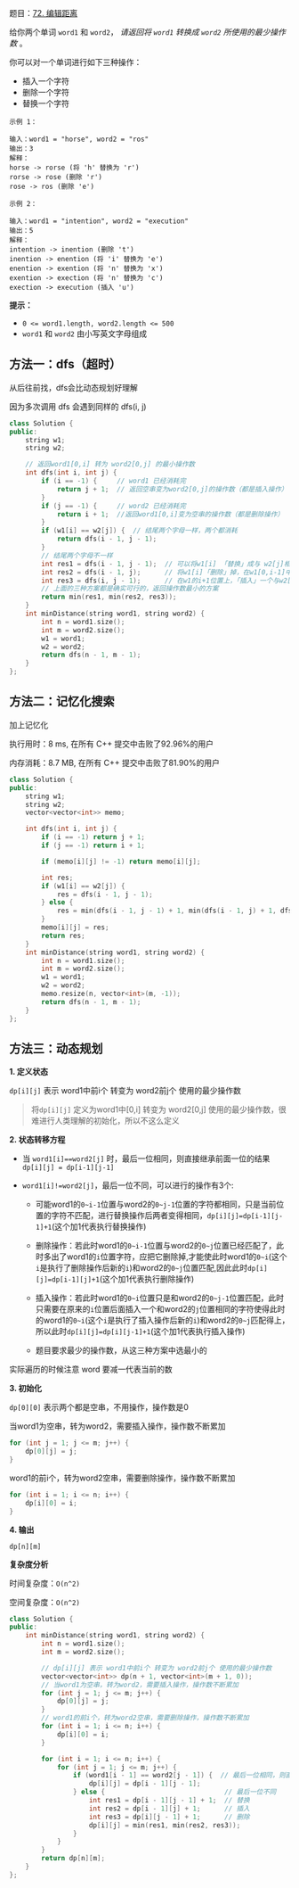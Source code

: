 题目：[72. 编辑距离](https://leetcode.cn/problems/edit-distance/)

给你两个单词 `word1` 和 `word2`， *请返回将 `word1` 转换成 `word2` 所使用的最少操作数* 。

你可以对一个单词进行如下三种操作：

- 插入一个字符
- 删除一个字符
- 替换一个字符

```
示例 1：

输入：word1 = "horse", word2 = "ros"
输出：3
解释：
horse -> rorse (将 'h' 替换为 'r')
rorse -> rose (删除 'r')
rose -> ros (删除 'e')

示例 2：

输入：word1 = "intention", word2 = "execution"
输出：5
解释：
intention -> inention (删除 't')
inention -> enention (将 'i' 替换为 'e')
enention -> exention (将 'n' 替换为 'x')
exention -> exection (将 'n' 替换为 'c')
exection -> execution (插入 'u')

```

**提示：**

- `0 <= word1.length, word2.length <= 500`
- `word1` 和 `word2` 由小写英文字母组成

## 方法一：dfs（超时）

从后往前找，dfs会比动态规划好理解

因为多次调用 dfs 会遇到同样的 dfs(i, j)

```cpp
class Solution {
public:
    string w1;
    string w2;

    // 返回word1[0,i] 转为 word2[0,j] 的最小操作数
    int dfs(int i, int j) {
        if (i == -1) {     // word1 已经消耗完
            return j + 1;  // 返回空串变为word2[0,j]的操作数（都是插入操作）
        }
        if (j == -1) {     // word2 已经消耗完
            return i + 1;  //返回word1[0,i]变为空串的操作数（都是删除操作）
        }
        if (w1[i] == w2[j]) {  // 结尾两个字母一样，两个都消耗
            return dfs(i - 1, j - 1);
        }
        // 结尾两个字母不一样
        int res1 = dfs(i - 1, j - 1);  // 可以将w1[i] 「替换」成与 w2[j]相同的数，两个都消耗
        int res2 = dfs(i - 1, j);      // 将w1[i]「删除」掉，在w1[0,i-1]中找替换成w2[0,j]的方法，并返回操作数
        int res3 = dfs(i, j - 1);      // 在w1的i+1位置上，「插入」一个与w2[j]相同数，w1[i]没有消耗，w2[j]消耗了
        // 上面的三种方案都是确实可行的，返回操作数最小的方案
        return min(res1, min(res2, res3));
    }
    int minDistance(string word1, string word2) {
        int n = word1.size();
        int m = word2.size();
        w1 = word1;
        w2 = word2;
        return dfs(n - 1, m - 1);
    }
};
```

## 方法二：记忆化搜索

加上记忆化

执行用时：8 ms, 在所有 C++ 提交中击败了92.96%的用户

内存消耗：8.7 MB, 在所有 C++ 提交中击败了81.90%的用户

```cpp
class Solution {
public:
    string w1;
    string w2;
    vector<vector<int>> memo;

    int dfs(int i, int j) {
        if (i == -1) return j + 1;
        if (j == -1) return i + 1;

        if (memo[i][j] != -1) return memo[i][j];

        int res;
        if (w1[i] == w2[j]) {
            res = dfs(i - 1, j - 1);
        } else {
            res = min(dfs(i - 1, j - 1) + 1, min(dfs(i - 1, j) + 1, dfs(i, j - 1) + 1));
        }
        memo[i][j] = res;
        return res;
    }
    int minDistance(string word1, string word2) {
        int n = word1.size();
        int m = word2.size();
        w1 = word1;
        w2 = word2;
        memo.resize(n, vector<int>(m, -1));
        return dfs(n - 1, m - 1);
    }
};
```



## 方法三：动态规划

**1. 定义状态**

`dp[i][j]` 表示 word1中前i个 转变为 word2前j个 使用的最少操作数

> 将`dp[i][j]` 定义为word1中[0,i] 转变为 word2[0,j] 使用的最少操作数，很难进行人类理解的初始化，所以不这么定义

**2. 状态转移方程**

- 当 `word1[i]==word2[j]` 时，最后一位相同，则直接继承前面一位的结果 `dp[i][j] = dp[i-1][j-1]`

- `word1[i]!=word2[j]`，最后一位不同，可以进行的操作有3个:
  - 可能word1的`0~i-1`位置与word2的`0~j-1`位置的字符都相同，只是当前位置的字符不匹配，进行替换操作后两者变得相同，`dp[i][j]=dp[i-1][j-1]+1`(这个加1代表执行替换操作)
  - 删除操作：若此时word1的`0~i-1`位置与word2的`0~j`位置已经匹配了，此时多出了word1的`i`位置字符，应把它删除掉,才能使此时word1的`0~i`(这个`i`是执行了删除操作后新的`i`)和word2的`0~j`位置匹配,因此此时`dp[i][j]=dp[i-1][j]+1`(这个加1代表执行删除操作)
  - 插入操作：若此时word1的`0~i`位置只是和word2的`0~j-1`位置匹配，此时只需要在原来的`i`位置后面插入一个和word2的`j`位置相同的字符使得此时的word1的`0~i`(这个`i`是执行了插入操作后新的`i`)和word2的`0~j`匹配得上，所以此时`dp[i][j]=dp[i][j-1]+1`(这个加1代表执行插入操作)
  
  - 题目要求最少的操作数，从这三种方案中选最小的

实际遍历的时候注意 word 要减一代表当前的数

**3. 初始化**

`dp[0][0]` 表示两个都是空串，不用操作，操作数是0

当word1为空串，转为word2，需要插入操作，操作数不断累加

```cpp
for (int j = 1; j <= m; j++) {
    dp[0][j] = j;
}
```

word1的前i个，转为word2空串，需要删除操作，操作数不断累加

```cpp
for (int i = 1; i <= n; i++) {
    dp[i][0] = i;
}
```

**4. 输出**

`dp[n][m]`

**复杂度分析**

时间复杂度：`O(n^2)`

空间复杂度：`O(n^2)`

```cpp
class Solution {
public:
    int minDistance(string word1, string word2) {
        int n = word1.size();
        int m = word2.size();

        // dp[i][j] 表示 word1中前i个 转变为 word2前j个 使用的最少操作数
        vector<vector<int>> dp(n + 1, vector<int>(m + 1, 0));
        // 当word1为空串，转为word2，需要插入操作，操作数不断累加
        for (int j = 1; j <= m; j++) {
            dp[0][j] = j;
        }
        // word1的前i个，转为word2空串，需要删除操作，操作数不断累加
        for (int i = 1; i <= n; i++) {
            dp[i][0] = i;
        }

        for (int i = 1; i <= n; i++) {
            for (int j = 1; j <= m; j++) {
                if (word1[i - 1] == word2[j - 1]) {  // 最后一位相同，则直接继承前面一位的结果
                    dp[i][j] = dp[i - 1][j - 1];
                } else {                              // 最后一位不同
                    int res1 = dp[i - 1][j - 1] + 1;  // 替换
                    int res2 = dp[i - 1][j] + 1;      // 插入
                    int res3 = dp[i][j - 1] + 1;      // 删除
                    dp[i][j] = min(res1, min(res2, res3));
                }
            }
        }
        return dp[n][m];
    }
};
```

